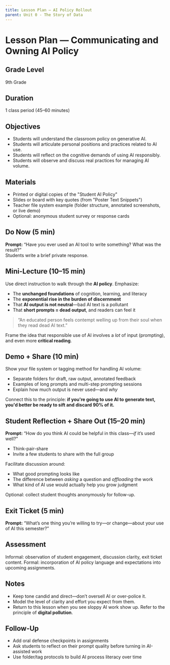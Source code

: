 ```yaml
---
title: Lesson Plan — AI Policy Rollout
parent: Unit 0 - The Story of Data
---
```


# Lesson Plan — Communicating and Owning AI Policy

## Grade Level
9th Grade

## Duration
1 class period (45–60 minutes)

## Objectives
- Students will understand the classroom policy on generative AI.
- Students will articulate personal positions and practices related to AI use.
- Students will reflect on the cognitive demands of using AI responsibly.
- Students will observe and discuss real practices for managing AI volume.

## Materials
- Printed or digital copies of the "Student AI Policy"
- Slides or board with key quotes (from "Poster Text Snippets")
- Teacher file system example (folder structure, annotated screenshots, or live demo)
- Optional: anonymous student survey or response cards

## Do Now (5 min)
**Prompt:** “Have you ever used an AI tool to write something? What was the result?”  
Students write a brief private response.

## Mini-Lecture (10–15 min)
Use direct instruction to walk through the **AI policy**. Emphasize:
- The **unchanged foundations** of cognition, learning, and literacy
- The **exponential rise in the burden of discernment**
- That **AI output is not neutral**—bad AI text is a pollutant
- That **short prompts = dead output**, and readers can feel it

> “An educated person feels contempt welling up from their soul when they read dead AI text.”

Frame the idea that responsible use of AI involves a *lot* of input (prompting), and even more **critical reading**.

## Demo + Share (10 min)
Show your file system or tagging method for handling AI volume:
- Separate folders for draft, raw output, annotated feedback
- Examples of long prompts and multi-step prompting sessions
- Explain how much output is never used—and *why*

Connect this to the principle: **if you're going to use AI to generate text, you'd better be ready to sift and discard 90% of it.**

## Student Reflection + Share Out (15–20 min)
**Prompt:** “How do you think AI could be helpful in this class—*if* it’s used well?”
- Think-pair-share
- Invite a few students to share with the full group

Facilitate discussion around:
- What good prompting looks like
- The difference between *asking* a question and *offloading* the work
- What kind of AI use would actually help you grow judgment

Optional: collect student thoughts anonymously for follow-up.

## Exit Ticket (5 min)
**Prompt:** “What’s one thing you’re willing to try—or change—about your use of AI this semester?”

## Assessment
Informal: observation of student engagement, discussion clarity, exit ticket content.
Formal: incorporation of AI policy language and expectations into upcoming assignments.

## Notes
- Keep tone candid and direct—don’t oversell AI or over-police it.
- Model the level of clarity and effort you expect from them.
- Return to this lesson when you see sloppy AI work show up. Refer to the principle of **digital pollution**.

## Follow-Up
- Add oral defense checkpoints in assignments
- Ask students to reflect on their prompt quality before turning in AI-assisted work
- Use folder/tag protocols to build AI process literacy over time
